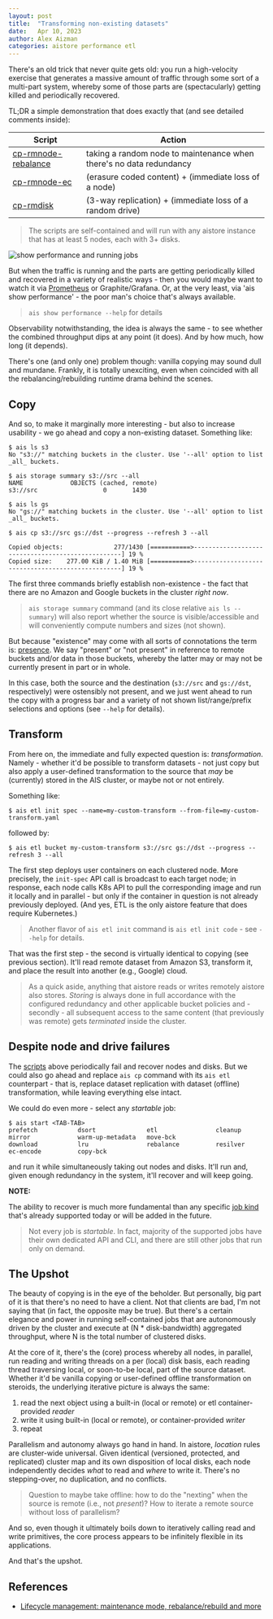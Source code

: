 ```yaml
---
layout: post
title:  "Transforming non-existing datasets"
date:   Apr 10, 2023
author: Alex Aizman
categories: aistore performance etl
---
```


There's an old trick that never quite gets old: you run a high-velocity exercise that generates a massive amount of traffic through some sort of a multi-part system, whereby some of those parts are (spectacularly) getting killed and periodically recovered.

TL;DR a simple demonstration that does exactly that (and see detailed comments inside):

| Script | Action |
| --- | --- |
| [cp-rmnode-rebalance](https://github.com/NVIDIA/aistore/blob/main/ais/test/scripts/cp-rmnode-rebalance.sh) | taking a random node to maintenance when there's no data redundancy |
| [cp-rmnode-ec](https://github.com/NVIDIA/aistore/blob/main/ais/test/scripts/cp-rmnode-ec.sh) | (erasure coded content) + (immediate loss of a node) |
| [cp-rmdisk](https://github.com/NVIDIA/aistore/blob/main/ais/test/scripts/cp-rmdisk.sh) | (3-way replication) + (immediate loss of a random drive) |

> The scripts are self-contained and will run with any aistore instance that has at least 5 nodes, each with 3+ disks.

![show performance and running jobs](/assets/tco-any-to-any/show-perf-job.png)

But when the traffic is running and the parts are getting periodically killed and recovered in a variety of realistic ways - then you would maybe want to watch it via [Prometheus](https://aistore.nvidia.com/docs/monitoring-prometheus) or Graphite/Grafana. Or, at the very least, via 'ais show performance' - the poor man's choice that's always available.

> `ais show performance --help` for details

Observability notwithstanding, the idea is always the same - to see whether the combined throughput dips at any point (it does). And by how much, how long (it depends).

There's one (and only one) problem though: vanilla copying may sound dull and mundane. Frankly, it is totally unexciting, even when coincided with all the rebalancing/rebuilding runtime drama behind the scenes.

## Copy

And so, to make it marginally more interesting - but also to increase usability - we go ahead and copy a non-existing dataset. Something like:

```console
$ ais ls s3
No "s3://" matching buckets in the cluster. Use '--all' option to list _all_ buckets.

$ ais storage summary s3://src --all
NAME             OBJECTS (cached, remote)
s3://src                  0       1430

$ ais ls gs
No "gs://" matching buckets in the cluster. Use '--all' option to list _all_ buckets.

$ ais cp s3://src gs://dst --progress --refresh 3 --all

Copied objects:              277/1430 [===========>--------------------------------------------------] 19 %
Copied size:    277.00 KiB / 1.40 MiB [===========>--------------------------------------------------] 19 %
```

The first three commands briefly establish non-existence - the fact that there are no Amazon and Google buckets in the cluster _right now_.

> `ais storage summary` command (and its close relative `ais ls --summary`) will also report whether the source is visible/accessible and will conveniently compute numbers and sizes (not shown).

But because "existence" may come with all sorts of connotations the term is: [presence](https://aiatscale.org/blog/2022/11/13/relnotes-3.12). We say "present" or "not present" in reference to remote buckets and/or data in those buckets, whereby the latter may or may not be currently present in part or in whole.

In this case, both the source and the destination (`s3://src` and `gs://dst`, respectively) were ostensibly not present, and we just went ahead to run the copy with a progress bar and a variety of not shown list/range/prefix selections and options (see `--help` for details).

## Transform

From here on, the immediate and fully expected question is: _transformation_. Namely - whether it'd be possible to transform datasets - not just copy but also apply a user-defined transformation to the source that _may_ be (currently) stored in the AIS cluster, or maybe not or not entirely.

Something like:

```console
$ ais etl init spec --name=my-custom-transform --from-file=my-custom-transform.yaml
```

followed by:

```console
$ ais etl bucket my-custom-transform s3://src gs://dst --progress --refresh 3 --all
```

The first step deploys user containers on each clustered node. More precisely, the `init-spec` API call is broadcast to each target node; in response, each node calls K8s API to pull the corresponding image and run it locally and in parallel - but only if the container in question is not already previously deployed. (And yes, ETL is the only aistore feature that does require Kubernetes.)

> Another flavor of `ais etl init` command is `ais etl init code` - see `--help` for details.

That was the first step - the second is virtually identical to copying (see previous section). It'll read remote dataset from Amazon S3, transform it, and place the result into another (e.g., Google) cloud.

> As a quick aside, anything that aistore reads or writes remotely aistore also stores. _Storing_ is always done in full accordance with the configured redundancy and other applicable bucket policies and - secondly - all subsequent access to the same content (that previously was remote) gets _terminated_ inside the cluster.

## Despite node and drive failures

The [scripts](https://github.com/NVIDIA/aistore/tree/main/ais/test/scripts) above periodically fail and recover nodes and disks. But we could also go ahead and replace `ais cp` command with its `ais etl` counterpart - that is, replace dataset replication with dataset (offline) transformation, while leaving everything else intact.

We could do even more - select any _startable_ job:

```console
$ ais start <TAB-TAB>
prefetch           dsort              etl                cleanup            mirror             warm-up-metadata   move-bck
download           lru                rebalance          resilver           ec-encode          copy-bck
```

and run it while simultaneously taking out nodes and disks. It'll run and, given enough redundancy in the system, it'll recover and will keep going.

**NOTE:**

The ability to recover is much more fundamental than any specific [job kind](https://github.com/NVIDIA/aistore/blob/main/xact/api.go#L108-L230) that's already supported today or will be added in the future.

> Not every job is _startable_. In fact, majority of the supported jobs have their own dedicated API and CLI, and there are still other jobs that run only on demand.

## The Upshot

The beauty of copying is in the eye of the beholder. But personally, big part of it is that there's no need to have a client. Not that clients are bad, I'm not saying that (in fact, the opposite may be true). But there's a certain elegance and power in running self-contained jobs that are autonomously driven by the cluster and execute at (N * disk-bandwidth) aggregated throughput, where N is the total number of clustered disks.

At the core of it, there's the (core) process whereby all nodes, in parallel, run reading and writing threads on a per (local) disk basis, each reading thread traversing local, or soon-to-be local, part of the source dataset. Whether it'd be vanilla copying or user-defined offline transformation on steroids, the underlying iterative picture is always the same:

1. read the next object using a built-in (local or remote) or etl container-provided _reader_
2. write it using built-in (local or remote), or container-provided _writer_
3. repeat

Parallelism and autonomy always go hand in hand. In aistore, _location_ rules are cluster-wide universal. Given identical (versioned, protected, and replicated) cluster map and its own disposition of local disks, each node independently decides _what_ to read and _where_ to write it. There's no stepping-over, no duplication, and no conflicts.

> Question to maybe take offline: how to do the "nexting" when the source is remote (i.e., not _present_)? How to iterate a remote source without loss of parallelism?

And so, even though it ultimately boils down to iteratively calling read and write primitives, the core process appears to be infinitely flexible in its applications.

And that's the upshot.

## References

* [Lifecycle management: maintenance mode, rebalance/rebuild and more](/docs/lifecycle_node.md)
